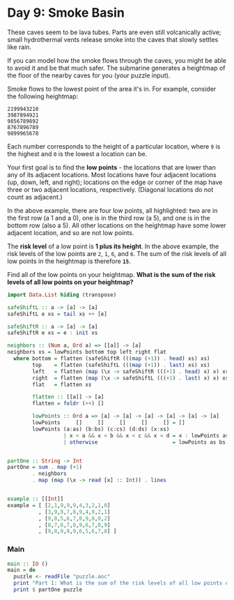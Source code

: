 # Day 9: Smoke Basin

These caves seem to be lava tubes. Parts are even still volcanically active;
small hydrothermal vents release smoke into the caves that slowly settles like
rain.

If you can model how the smoke flows through the caves, you might be able to
avoid it and be that much safer. The submarine generates a heightmap of the
floor of the nearby caves for you (your puzzle input).

Smoke flows to the lowest point of the area it's in. For example, consider the
following heightmap:

```
2199943210
3987894921
9856789892
8767896789
9899965678
```

Each number corresponds to the height of a particular location, where `9` is
the highest and `0` is the lowest a location can be.

Your first goal is to find the **low points** - the locations that are lower
than any of its adjacent locations. Most locations have four adjacent locations
(up, down, left, and right); locations on the edge or corner of the map have
three or two adjacent locations, respectively. (Diagonal locations do not count
as adjacent.)

In the above example, there are four low points, all highlighted: two are in
the first row (a 1 and a 0), one is in the third row (a 5), and one is in the
bottom row (also a 5). All other locations on the heightmap have some lower
adjacent location, and so are not low points.

The **risk level** of a low point is **1 plus its height**. In the above
example, the risk levels of the low points are `2`, `1`, `6`, and `6`. The sum
of the risk levels of all low points in the heightmap is therefore **`15`**.

Find all of the low points on your heightmap. **What is the sum of the risk
levels of all low points on your heightmap?**

```haskell
import Data.List hiding (transpose)

safeShiftL :: a -> [a] -> [a]
safeShiftL e xs = tail xs ++ [e]

safeShiftR :: a -> [a] -> [a]
safeShiftR e xs = e : init xs

neighbors :: (Num a, Ord a) => [[a]] -> [a]
neighbors xs = lowPoints bottom top left right flat
  where bottom = flatten (safeShiftR (((map (+1)) . head) xs) xs)
        top    = flatten (safeShiftL (((map (+1)) . last) xs) xs)
        left   = flatten (map (\x -> safeShiftR (((+1) . head) x) x) xs)
        right  = flatten (map (\x -> safeShiftL (((+1) . last) x) x) xs)
        flat   = flatten xs

        flatten :: [[a]] -> [a]
        flatten = foldr (++) []

        lowPoints :: Ord a => [a] -> [a] -> [a] -> [a] -> [a] -> [a]
        lowPoints     []     []     []     []     [] = []
        lowPoints (a:as) (b:bs) (c:cs) (d:ds) (x:xs) 
                  | x < a && x < b && x < c && x < d = x : lowPoints as bs cs ds xs
                  | otherwise                        = lowPoints as bs cs ds xs


partOne :: String -> Int
partOne = sum . map (+1)
        . neighbors
        . map (map (\x -> read [x] :: Int)) . lines


example :: [[Int]]
example = [ [2,1,9,9,9,4,3,2,1,0]
          , [3,9,8,7,8,9,4,9,2,1]
          , [9,8,5,6,7,8,9,8,9,2]
          , [8,7,6,7,8,9,6,7,8,9]
          , [9,8,9,9,9,6,5,6,7,8] ]
```

### Main

```haskell
main :: IO ()
main = do
  puzzle <- readFile "puzzle.aoc"
  print "Part 1: What is the sum of the risk levels of all low points on your heightmap?"
  print $ partOne puzzle
```
